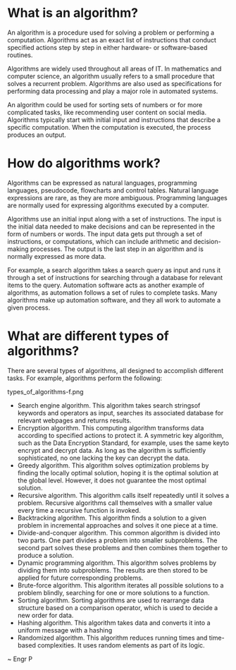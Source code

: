 # What is an algorithm?
An algorithm is a procedure used for solving a problem or performing a computation. Algorithms act as an exact list of instructions that conduct specified actions step by step in either hardware- or software-based routines.

Algorithms are widely used throughout all areas of IT. In mathematics and computer science, an algorithm usually refers to a small procedure that solves a recurrent problem. Algorithms are also used as specifications for performing data processing and play a major role in automated systems.

An algorithm could be used for sorting sets of numbers or for more complicated tasks, like recommending user content on social media. Algorithms typically start with initial input and instructions that describe a specific computation. When the computation is executed, the process produces an output.

# How do algorithms work?
Algorithms can be expressed as natural languages, programming languages, pseudocode, flowcharts and control tables. Natural language expressions are rare, as they are more ambiguous. Programming languages are normally used for expressing algorithms executed by a computer.

Algorithms use an initial input along with a set of instructions. The input is the initial data needed to make decisions and can be represented in the form of numbers or words. The input data gets put through a set of instructions, or computations, which can include arithmetic and decision-making processes. The output is the last step in an algorithm and is normally expressed as more data.

For example, a search algorithm takes a search query as input and runs it through a set of instructions for searching through a database for relevant items to the query. Automation software acts as another example of algorithms, as automation follows a set of rules to complete tasks. Many algorithms make up automation software, and they all work to automate a given process.

# What are different types of algorithms?
There are several types of algorithms, all designed to accomplish different tasks. For example, algorithms perform the following:

types_of_algorithms-f.png

- Search engine algorithm. This algorithm takes search stringsof keywords and operators as input, searches its associated database for relevant webpages and returns results.
- Encryption algorithm. This computing algorithm transforms data according to specified actions to protect it. A symmetric key algorithm, such as the Data Encryption Standard, for example, uses the same keyto encrypt and decrypt data. As long as the algorithm is sufficiently sophisticated, no one lacking the key can decrypt the data.
- Greedy algorithm. This algorithm solves optimization problems by finding the locally optimal solution, hoping it is the optimal solution at the global level. However, it does not guarantee the most optimal solution.
- Recursive algorithm. This algorithm calls itself repeatedly until it solves a problem. Recursive algorithms call themselves with a smaller value every time a recursive function is invoked.
- Backtracking algorithm. This algorithm finds a solution to a given problem in incremental approaches and solves it one piece at a time.
- Divide-and-conquer algorithm. This common algorithm is divided into two parts. One part divides a problem into smaller subproblems. The second part solves these problems and then combines them together to produce a solution.
- Dynamic programming algorithm. This algorithm solves problems by dividing them into subproblems. The results are then stored to be applied for future corresponding problems.
- Brute-force algorithm. This algorithm iterates all possible solutions to a problem blindly, searching for one or more solutions to a function.
- Sorting algorithm. Sorting algorithms are used to rearrange data structure based on a comparison operator, which is used to decide a new order for data.
- Hashing algorithm. This algorithm takes data and converts it into a uniform message with a hashing
- Randomized algorithm. This algorithm reduces running times and time-based complexities. It uses random elements as part of its logic.

~ Engr P